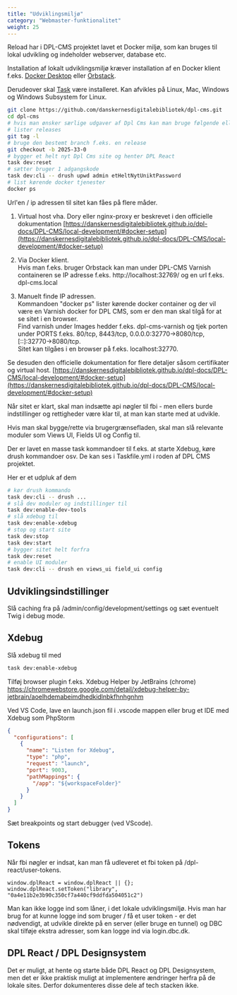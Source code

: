 ```yaml
---
title: "Udviklingsmiljø"
category: "Webmaster-funktionalitet"
weight: 25
---
```


Reload har i DPL-CMS projektet lavet et Docker miljø, som kan bruges til lokal udvikling og indeholder webserver, database etc.

Installation af lokalt udviklingsmiljø kræver installation af en Docker klient f.eks. [Docker Desktop](https://www.docker.com/products/docker-desktop/) eller [Orbstack](https://orbstack.dev/).

Derudeover skal [Task](https://taskfile.dev/) være installeret.
Kan afvikles på Linux, Mac, Windows og Windows Subsystem for Linux.

```sh
git clone https://github.com/danskernesdigitalebibliotek/dpl-cms.git
cd dpl-cms
# hvis man ønsker særlige udgaver af Dpl Cms kan man bruge følgende ellers får man den seneste develop udgave.
# lister releases
git tag -l
# bruge den bestemt branch f.eks. en release
git checkout -b 2025-33-0
# bygger et helt nyt Dpl Cms site og henter DPL React
task dev:reset
# sætter bruger 1 adgangskode
task dev:cli -- drush upwd admin etHeltNytUniktPassword
# list kørende docker tjenester
docker ps
```

Url'en / ip adressen til sitet kan fåes på flere måder.

1. Virtual host vha. Dory eller nginx-proxy er beskrevet i den officielle dokumentation
   [https://danskernesdigitalebibliotek.github.io/dpl-docs/DPL-CMS/local-development/#docker-setup](https://danskernesdigitalebibliotek.github.io/dpl-docs/DPL-CMS/local-development/#docker-setup)

2. Via Docker klient.\
   Hvis man f.eks. bruger Orbstack kan man under DPL-CMS Varnish containeren se IP adresse f.eks. http://localhost:32769/ og en url f.eks. dpl-cms.local

3. Manuelt finde IP adressen.\
   Kommandoen "docker ps" lister kørende docker container og der vil være en Varnish docker for DPL CMS, som er den man skal tilgå for at se sitet i en browser. \
   Find varnish under Images hedder f.eks. dpl-cms-varnish og tjek porten under PORTS f.eks. 80/tcp, 8443/tcp, 0.0.0.0:32770->8080/tcp, [::]:32770->8080/tcp. \
   Sitet kan tilgåes i en browser på f.eks. localhost:32770.

Se desuden den officielle dokumentation for flere detaljer såsom certifikater og virtual host.
[https://danskernesdigitalebibliotek.github.io/dpl-docs/DPL-CMS/local-development/#docker-setup](https://danskernesdigitalebibliotek.github.io/dpl-docs/DPL-CMS/local-development/#docker-setup)

Når sitet er klart, skal man indsætte api nøgler til fbi - men ellers burde indstillinger og rettigheder være klar til, at man kan starte med at udvikle.

Hvis man skal bygge/rette via brugergrænsefladen, skal man slå relevante moduler som Views UI, Fields UI og Config til.

Der er lavet en masse task kommandoer til f.eks. at starte Xdebug, køre drush kommandoer osv. De kan ses i Taskfile.yml i roden af DPL CMS projektet.

Her er et udpluk af dem

```sh
# kør drush kommando
task dev:cli -- drush ...
# slå dev moduler og indstillinger til
task dev:enable-dev-tools
# slå xdebug til
task dev:enable-xdebug
# stop og start site
task dev:stop
task dev:start
# bygger sitet helt forfra
task dev:reset
# enable UI moduler
task dev:cli -- drush en views_ui field_ui config
```

## Udviklingsindstillinger

Slå caching fra på /admin/config/development/settings og sæt eventuelt Twig i debug mode.

## Xdebug

Slå xdebug til med

```sh
task dev:enable-xdebug
```

Tilføj browser plugin f.eks. Xdebug Helper by JetBrains
(chrome) https://chromewebstore.google.com/detail/xdebug-helper-by-jetbrain/aoelhdemabeimdhedkidlnbkfhnhgnhm

Ved VS Code, lave en launch.json fil i .vscode mappen eller brug et IDE med Xdebug som PhpStorm

```json
{
  "configurations": [
    {
      "name": "Listen for Xdebug",
      "type": "php",
      "request": "launch",
      "port": 9003,
      "pathMappings": {
        "/app": "${workspaceFolder}"
      }
    }
  ]
}
```

Sæt breakpoints og start debugger (ved VScode).

## Tokens

Når fbi nøgler er indsat, kan man få udleveret et fbi token på /dpl-react/user-tokens.

```
window.dplReact = window.dplReact || {};
window.dplReact.setToken("library", "0a4e11b2e3b90c350cf7a440cf9ddfda504051c2")
```

Man kan ikke logge ind som låner, i det lokale udviklingsmiljø. Hvis man har brug for at kunne logge ind som bruger / få et user token - er det nødvendigt, at udvikle direkte på en server (eller bruge en tunnel) og DBC skal tilføje ekstra adresser, som kan logge ind via login.dbc.dk.

## DPL React / DPL Designsystem

Det er muligt, at hente og starte både DPL React og DPL Designsystem, men det er ikke praktisk muligt at implementere ændringer herfra på de lokale sites. Derfor dokumenteres disse dele af tech stacken ikke.
